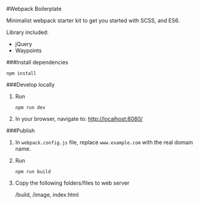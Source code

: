 #Webpack Boilerplate

Minimalist webpack starter kit to get you started with SCSS, and ES6.

Library included:

* jQuery
* Waypoints

###Install dependencies

``` npm install ```

###Develop locally

1. Run

	```
	npm run dev
	```

2. In your browser, navigate to: [http://localhost:8080/](http://localhost:8080/)

###Publish

1. In `webpack.config.js` file, replace `www.example.com` with the real domain name.

2. Run

	```
	npm run build
	```

3. Copy the following folders/files to web server

	/build,
	/image,
	index.html
